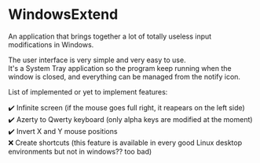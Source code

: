 # WindowsExtend
An application that brings together a lot of totally useless input modifications in Windows.

The user interface is very simple and very easy to use.  
It's a System Tray application so the program keep running when the window is closed, and everything can be managed from the notify icon.


List of implemented or yet to implement features:

:heavy_check_mark: Infinite screen (if the mouse goes full right, it reapears on the left side)  
:heavy_check_mark: Azerty to Qwerty keyboard (only alpha keys are modified at the moment)  
:heavy_check_mark: Invert X and Y mouse positions  
:x: Create shortcuts (this feature is available in every good Linux desktop environments but not in windows?? too bad)  

